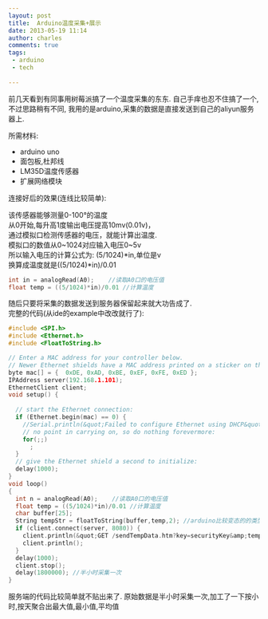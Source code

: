```yaml
---
layout: post
title:  Arduino温度采集+展示
date: 2013-05-19 11:14
author: charles
comments: true
tags:
 - arduino
 - tech
 
---
```


前几天看到有同事用树莓派搞了一个温度采集的东东.
自己手痒也忍不住搞了一个,
不过思路稍有不同,
我用的是arduino,采集的数据是直接发送到自己的aliyun服务器上.

所需材料:
<ul>
	<li>arduino uno</li>
	<li>面包板,杜邦线</li>
	<li>LM35D温度传感器</li>
	<li>扩展网络模块</li>
</ul>
连接好后的效果(连线比较简单):


该传感器能够测量0-100°的温度  
从0开始,每升高1度输出电压提高10mv(0.01v)，  
通过模拟口检测传感器的电压，就能计算出温度.  
模拟口的数值从0~1024对应输入电压0~5v  
所以输入电压的计算公式为: (5/1024)*in,单位是v  
换算成温度就是((5/1024)*in)/0.01  
```c
int in = analogRead(A0);    //读取A0口的电压值
float temp = ((5/1024)*in)/0.01 //计算温度
```

随后只要将采集的数据发送到服务器保留起来就大功告成了.  
完整的代码(从ide的example中改改就行了):  

```c
#include <SPI.h>
#include <Ethernet.h>
#include <FloatToString.h>

// Enter a MAC address for your controller below.
// Newer Ethernet shields have a MAC address printed on a sticker on the shield
byte mac[] = {  0xDE, 0xAD, 0xBE, 0xEF, 0xFE, 0xED };
IPAddress server(192.168.1.101);
EthernetClient client;
void setup() {
 
  // start the Ethernet connection:
  if (Ethernet.begin(mac) == 0) {
    //Serial.println(&quot;Failed to configure Ethernet using DHCP&quot;);
    // no point in carrying on, so do nothing forevermore:
    for(;;)
      ;
  }
  // give the Ethernet shield a second to initialize:
  delay(1000);
}
void loop()
{
  int n = analogRead(A0);    //读取A0口的电压值
  float temp = ((5/1024)*in)/0.01 //计算温度
  char buffer[25];
  String tempStr = floatToString(buffer,temp,2); //arduino比较变态的的类型转换
  if (client.connect(server, 8080)) {
    client.println(&quot;GET /sendTempData.htm?key=securityKey&amp;tempNum=&quot;+tempStr);
    client.println();
  } 
  delay(1000);
  client.stop();
  delay(1800000); //半小时采集一次
}

```

服务端的代码比较简单就不贴出来了.
原始数据是半小时采集一次,加工了一下按小时,按天聚合出最大值,最小值,平均值
